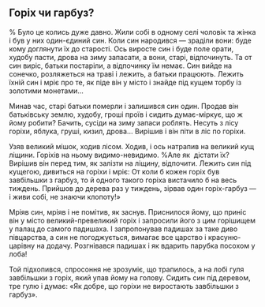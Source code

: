 ## Горіх чи гарбуз?

% Було це колись дуже давно.
Жили собі в одному селі чоловік та жінка і був у них один-єдиний син.
Коли син народився — зраділи вони: буде кому доглянути їх до старості.
Ось виросте син і буде поле орати, худобу пасти, дрова на зиму запасати, а вони, старі, відпочинуть.
Та от син виріс, батьки постаріли, а відпочинку їм немає.
Син вийде на сонечко, розляжеться на траві і лежить, а батьки працюють.
Лежить їхній син і мріє про те, як піде він у місто і знайде під кущем торбу із золотими монетами...

Минав час, старі батьки померли і залишився син один.
Продав він батьківську землю, худобу, гроші проїв і сидить думає-міркує, що ж йому робити?
Бачить, сусіди на зиму запаси роблять.
Несуть з лісу горіхи, яблука, груші, кизил, дрова...
Вирішив і він піти в ліс по горіхи.
 

Узяв великий мішок, ходив лісом.
Ходив, і ось натрапив на великий кущ ліщини.
Горіхів на ньому видимо-невидимо.
%Але як  дістати їх?
Вирішив він перед тим, як залізти на ліщину, відпочити.
Лежить син під кущегою, дивиться на горіхи і мріє:
От коли б кожен горіх був завбільшки з гарбуз, то й одного такого горіха вистачило б на весь тиждень.
Прийшов до дерева раз у тиждень, зірвав один горіх-гарбуз — і живи собі, не знаючи клопоту!»

Мріяв син, мріяв і не помітив, як заснув.
Приснилося йому, що приніс він у місто великий-превеликий горіх і запросили його з цим горішищем у палац до самого падишаха.
І запропонував падишах за таке диво півцарства, а син не погоджується, вимагає все царство і красуню-царівну на додачу.
Розгнівався падишах і як вдарить парубка посохом у лоба!

Той підхопився, спросоння не зрозуміє, що трапилось, а на лобі гуля завбільшки з горіх, який упав йому на голову.
Сидить син під деревом, тре гулю і думає:
«Як добре, що горіхи не виростають завбільшки з гарбуз».
